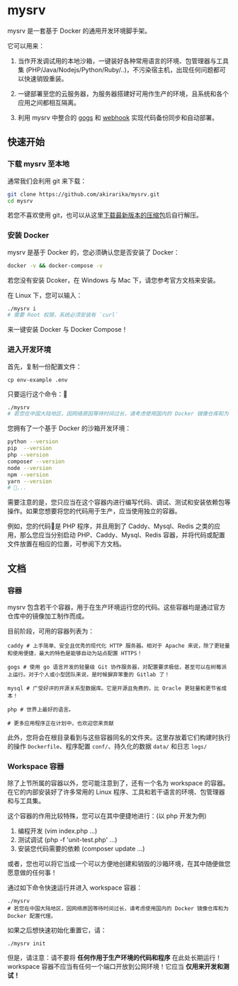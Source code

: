 ﻿# mysrv

mysrv 是一套基于 Docker 的通用开发环境脚手架。

它可以用来：

1. 当作开发调试用的本地沙箱，一键装好各种常用语言的环境、包管理器与工具集 (PHP/Java/Nodejs/Python/Ruby/..)，不污染宿主机，出现任何问题都可以快速销毁重装。

2. 一键部署至您的云服务器，为服务器搭建好可用作生产的环境，且系统和各个应用之间都相互隔离。

3. 利用 mysrv 中整合的 [gogs](https://github.com/gogs/gogs) 和 [webhook](https://github.com/adnanh/webhook) 实现代码备份同步和自动部署。

## 快速开始

### 下载 mysrv 至本地

通常我们会利用 git 来下载：

```sh
git clone https://github.com/akirarika/mysrv.git
cd mysrv
```

若您不喜欢使用 git，也可以从这里[下载最新版本的压缩包](https://github.com/akirarika/mysrv/archive/master.zip)后自行解压。

### 安装 Docker

mysrv 是基于 Docker 的，您必须确认您是否安装了 Docker：

```sh
docker -v && docker-compose -v
```

若您没有安装 Dcoker，在 Windows 与 Mac 下，请您参考官方文档来安装。

在 Linux 下，您可以输入：

```sh
./mysrv i
# 需要 Root 权限，系统必须安装有 `curl`
```

来一键安装 Docker 与 Docker Compose！

### 进入开发环境

首先，复制一份配置文件：

```
cp env-example .env
```

只要运行这个命令：

```sh
./mysrv
# 若您在中国大陆地区，因网络原因等待时间过长，请考虑使用国内的 Docker 镜像仓库和为 Docker 配置代理。
```

您拥有了一个基于 Docker 的沙箱开发环境：

```sh
python --version
pip  --version
php --version
composer --version
node --version
npm --version
yarn --version
# ...
```

需要注意的是，您只应当在这个容器内进行编写代码、调试、测试和安装依赖包等操作。如果您想要将您的代码用于生产，应当使用独立的容器。

例如，您的代码是 PHP 程序，并且用到了 Caddy、Mysql、Redis 之类的应用，那么您应当分别启动 PHP、Caddy、Mysql、Redis 容器，并将代码或配置文件放置在相应的位置，可参阅下方文档。


## 文档

### 容器

mysrv 包含若干个容器，用于在生产环境运行您的代码。这些容器均是通过官方仓库中的镜像加工制作而成。

目前阶段，可用的容器列表为：

```
caddy # 上手简单、安全且优秀的现代化 HTTP 服务器。相对于 Apache 来说，除了更轻量和使用便捷，最大的特色是能够自动为站点配置 HTTPS！

gogs # 使用 go 语言开发的轻量级 Git 协作服务器，对配置要求极低，甚至可以在树莓派上运行。对于个人或小型团队来说，是时候摒弃笨重的 Gitlab 了！

mysql # 广受好评的开源关系型数据库。它是开源且免费的，比 Oracle 更轻量和更节省成本！

php # 世界上最好的语言。

# 更多应用程序正在计划中，也欢迎您来贡献
```

此外，您将会在根目录看到与这些容器同名的文件夹。这里存放着它们构建时执行的操作 `Dockerfile`、程序配置 `conf/`、持久化的数据 `data/` 和日志 `logs/`

### Workspace 容器

除了上节所属的容器以外，您可能注意到了，还有一个名为 workspace 的容器。在它的内部安装好了许多常用的 Linux 程序、工具和若干语言的环境、包管理器和与工具集。

这个容器的作用比较特殊，您可以在其中便捷地进行：(以 php 开发为例)

1. 编程开发 (vim index.php ...)
2. 测试调试 (php -f 'unit-test.php' ...)
3. 安装您代码需要的依赖 (composer update ...)

或者，您也可以将它当成一个可以方便地创建和销毁的沙箱环境，在其中随便做您愿意做的任何事！

通过如下命令快速运行并进入 workspace 容器：

```
./mysrv
# 若您在中国大陆地区，因网络原因等待时间过长，请考虑使用国内的 Docker 镜像仓库和为 Docker 配置代理。
```

如果之后想快速初始化重置它，请：

```
./mysrv init
```

但是，请注意：请不要将 **任何作用于生产环境的代码和程序** 在此处长期运行！workspace 容器不应当有任何一个端口开放到公网环境！它应当 **仅用来开发和测试！**

```

```